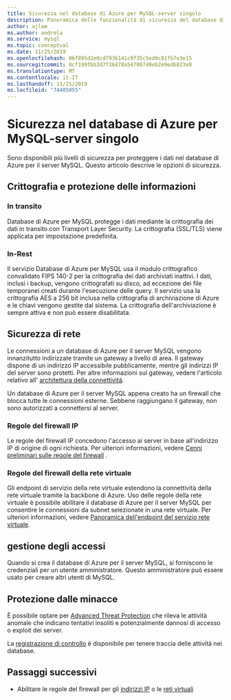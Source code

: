 ```yaml
---
title: Sicurezza nel database di Azure per MySQL-server singolo
description: Panoramica delle funzionalità di sicurezza del database di Azure per MySQL-singolo server.
author: ajlam
ms.author: andrela
ms.service: mysql
ms.topic: conceptual
ms.date: 11/25/2019
ms.openlocfilehash: 06f895d2e8cd7936141c9f35c5ed0c81fb7e3e15
ms.sourcegitcommit: 8cf199fbb3d7f36478a54700740eb2e9edb823e8
ms.translationtype: MT
ms.contentlocale: it-IT
ms.lasthandoff: 11/25/2019
ms.locfileid: "74485055"
---
```

# <a name="security-in-azure-database-for-mysql---single-server"></a>Sicurezza nel database di Azure per MySQL-server singolo

Sono disponibili più livelli di sicurezza per proteggere i dati nel database di Azure per il server MySQL. Questo articolo descrive le opzioni di sicurezza.

## <a name="information-protection-and-encryption"></a>Crittografia e protezione delle informazioni

### <a name="in-transit"></a>In transito
Database di Azure per MySQL protegge i dati mediante la crittografia dei dati in transito con Transport Layer Security. La crittografia (SSL/TLS) viene applicata per impostazione predefinita.

### <a name="at-rest"></a>In-Rest
Il servizio Database di Azure per MySQL usa il modulo crittografico convalidato FIPS 140-2 per la crittografia dei dati archiviati inattivi. I dati, inclusi i backup, vengono crittografati su disco, ad eccezione dei file temporanei creati durante l'esecuzione delle query. Il servizio usa la crittografia AES a 256 bit inclusa nella crittografia di archiviazione di Azure e le chiavi vengono gestite dal sistema. La crittografia dell'archiviazione è sempre attiva e non può essere disabilitata.


## <a name="network-security"></a>Sicurezza di rete
Le connessioni a un database di Azure per il server MySQL vengono innanzitutto indirizzate tramite un gateway a livello di area. Il gateway dispone di un indirizzo IP accessibile pubblicamente, mentre gli indirizzi IP del server sono protetti. Per altre informazioni sul gateway, vedere l'articolo relativo all' [architettura della connettività](concepts-connectivity-architecture.md).  

Un database di Azure per il server MySQL appena creato ha un firewall che blocca tutte le connessioni esterne. Sebbene raggiungano il gateway, non sono autorizzati a connettersi al server. 

### <a name="ip-firewall-rules"></a>Regole del firewall IP
Le regole del firewall IP concedono l'accesso ai server in base all'indirizzo IP di origine di ogni richiesta. Per ulteriori informazioni, vedere [Cenni preliminari sulle regole del firewall](concepts-firewall-rules.md) .

### <a name="virtual-network-firewall-rules"></a>Regole del firewall della rete virtuale
Gli endpoint di servizio della rete virtuale estendono la connettività della rete virtuale tramite la backbone di Azure. Uso delle regole della rete virtuale è possibile abilitare il database di Azure per il server MySQL per consentire le connessioni da subnet selezionate in una rete virtuale. Per ulteriori informazioni, vedere [Panoramica dell'endpoint del servizio rete virtuale](concepts-data-access-and-security-vnet.md).


## <a name="access-management"></a>gestione degli accessi

Quando si crea il database di Azure per il server MySQL, si forniscono le credenziali per un utente amministratore. Questo amministratore può essere usato per creare altri utenti di MySQL.


## <a name="threat-protection"></a>Protezione dalle minacce

È possibile optare per [Advanced Threat Protection](concepts-data-access-and-security-threat-protection.md) che rileva le attività anomale che indicano tentativi insoliti e potenzialmente dannosi di accesso o exploit dei server.

La [registrazione di controllo](concepts-audit-logs.md) è disponibile per tenere traccia delle attività nei database. 


## <a name="next-steps"></a>Passaggi successivi
- Abilitare le regole del firewall per gli [indirizzi IP](concepts-firewall-rules.md) o le [reti virtuali](concepts-data-access-and-security-vnet.md)